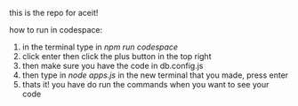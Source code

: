 this is the repo for aceit!

how to run in codespace:
1. in the terminal type in *npm run codespace*
2. click enter then click the plus button in the top right 
3. then make sure you have the code in db.config.js
4. then type in *node apps.js* in the new terminal that you made, press enter
5. thats it! you have do run the commands when you want to see your code
